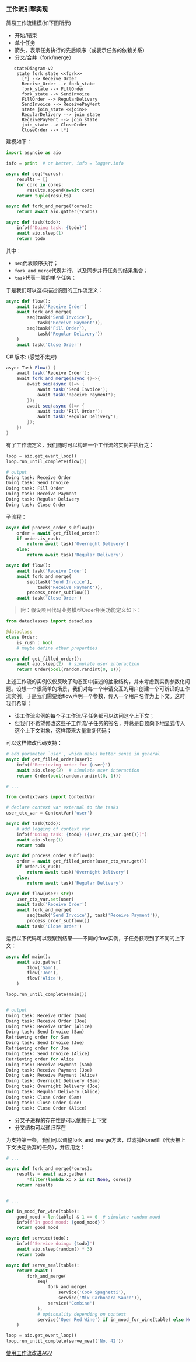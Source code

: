 ### 工作流引擎实现

简易工作流建模(如下图所示)

- 开始/结束
- 单个任务
- 箭头，表示任务执行的先后顺序（或表示任务的依赖关系）
- 分叉/合并（fork/merge）

```mermaid
   stateDiagram-v2
    state fork_state <<fork>>
      [*] --> Receive_Order
      Receive_Order --> fork_state
      fork_state --> FillOrder
      fork_state --> SendInvoice
      FillOrder --> RegularDelivery
      SendInvoice --> ReceivePayMent
      state join_state <<join>>
      RegularDelivery --> join_state
      ReceivePayMent --> join_state
      join_state --> CloseOrder
      CloseOrder --> [*]
```

建模如下：

``` python
import asyncio as aio

info = print  # or better, info = logger.info

async def seq(*coros):
    results = []
    for coro in coros:
        results.append(await coro)
    return tuple(results)

async def fork_and_merge(*coros):
    return await aio.gather(*coros)

async def task(todo):
    info(f"Doing task: {todo}")
    await aio.sleep(1)
    return todo
```

其中：

- `seq`代表顺序执行；
- `fork_and_merge`代表并行，以及同步并行任务的结果集合；
- `task`代表一般的单个任务；

于是我们可以这样描述该图的工作流定义：

``` python
async def flow():
    await task('Receive Order')
    await fork_and_merge(
        seq(task('Send Invoice'),
            task('Receive Payment')),
        seq(task('Fill Order'),
            task('Regular Delivery'))
    )
    await task('Close Order')
```

C# 版本: (感觉不太对)

``` C# 
async Task Flow() {
    await task('Receive Order');
    await fork_and_merge(async ()=>{
        await seq(async ()=> {
            await task('Send Invoice');
            await task('Receive Payment');
        });
        await seq(async ()=> {
            await task('Fill Order');
            await task('Regular Delivery');
        });
    })
}

```

有了工作流定义，我们随时可以构建一个工作流的实例并执行之：

``` python
loop = aio.get_event_loop()
loop.run_until_complete(flow())

# output
Doing task: Receive Order
Doing task: Send Invoice
Doing task: Fill Order
Doing task: Receive Payment
Doing task: Regular Delivery
Doing task: Close Order
```

子流程：

``` python
async def process_order_subflow():
    order = await get_filled_order()
    if order.is_rush:
        return await task('Overnight Delivery')
    else:
        return await task('Regular Delivery')

async def flow():
    await task('Receive Order')
    await fork_and_merge(
        seq(task('Send Invoice'), 
            task('Receive Payment')),
        process_order_subflow())
    await task('Close Order')
```

> 附：假设项目代码业务模型Order相关功能定义如下：

```python
from dataclasses import dataclass

@dataclass
class Order:
    is_rush : bool
    # maybe define other properties

async def get_filled_order():
    await aio.sleep(2)  # simulate user interaction
    return Order(bool(random.randint(0, 1)))
```

上述工作流的实例仅仅反映了动态图中描述的抽象结构，并未考虑到实例参数化问题。设想一个很简单的场景，我们对每一个申请交互的用户创建一个可辨识的工作流实例。于是我们需要给flow声明一个参数，传入一个用户名作为上下文。这时我们希望：

- 该工作流实例的每个子工作流/子任务都可以访问这个上下文；
- 但我们不希望修改这些子工作流/子任务的签名，并总是自顶向下地显式传入这个上下文对象，这样带来大量重复代码；

可以这样修改代码支持：

```python
# add parameter `user`, which makes better sense in general
async def get_filled_order(user):
    info(f'Retrieving order for {user}')
    await aio.sleep(2)  # simulate user interaction
    return Order(bool(random.randint(0, 1)))

# ...

from contextvars import ContextVar

# declare context var external to the tasks
user_ctx_var = ContextVar('user')

async def task(todo):
    # add logging of context var
    info(f"Doing task: {todo} ({user_ctx_var.get()})")
    await aio.sleep(1)
    return todo

async def process_order_subflow():
    order = await get_filled_order(user_ctx_var.get())
    if order.is_rush:
        return await task('Overnight Delivery')
    else:
        return await task('Regular Delivery')

async def flow(user: str):
    user_ctx_var.set(user)
    await task('Receive Order')
    await fork_and_merge(
        seq(task('Send Invoice'), task('Receive Payment')),
        process_order_subflow())
    await task('Close Order')
```

运行以下代码可以观察到结果——不同的flow实例，子任务获取到了不同的上下文：

``` python
async def main():
    await aio.gather(
        flow('Sam'),
        flow('Joe'),
        flow('Alice'),
    )

loop.run_until_complete(main())


# output
Doing task: Receive Order (Sam)
Doing task: Receive Order (Joe)
Doing task: Receive Order (Alice)
Doing task: Send Invoice (Sam)
Retrieving order for Sam
Doing task: Send Invoice (Joe)
Retrieving order for Joe
Doing task: Send Invoice (Alice)
Retrieving order for Alice
Doing task: Receive Payment (Sam)
Doing task: Receive Payment (Joe)
Doing task: Receive Payment (Alice)
Doing task: Overnight Delivery (Sam)
Doing task: Overnight Delivery (Joe)
Doing task: Regular Delivery (Alice)
Doing task: Close Order (Sam)
Doing task: Close Order (Joe)
Doing task: Close Order (Alice)
```

[^**但是这个上下文只全局的，如何只针对单个任务设置呢？**]: 



- 分叉子进程的存在性是可以依赖于上下文
- 分叉结构可以递归存在

为支持第一条，我们可以调整fork_and_merge方法，过滤掉None值（代表被上下文决定丢弃的任务），并应用之：

``` python
# ...

async def fork_and_merge(*coros):
    results = await aio.gather(
        *filter(lambda x: x is not None, coros))
    return results


# ...

def in_mood_for_wine(table):
    good_mood = len(table) & 1 == 0  # simulate random mood
    info(f'In good mood: {good_mood}')
    return good_mood

async def service(todo):
    info(f'Service doing: {todo}')
    await aio.sleep(random() * 3)
    return todo

async def serve_meal(table):
    return await (
        fork_and_merge(
            seq(
                fork_and_merge(
                    service('Cook Spaghetti'),
                    service('Mix Carbonara Sauce')),
                service('Combine')
            ),
            # optionality depending on context
            service('Open Red Wine') if in_mood_for_wine(table) else None)
    )

loop = aio.get_event_loop()
loop.run_until_complete(serve_meal('No. 42'))
```

[使用工作流改进AGV](./使用工作流改进AGV.md)